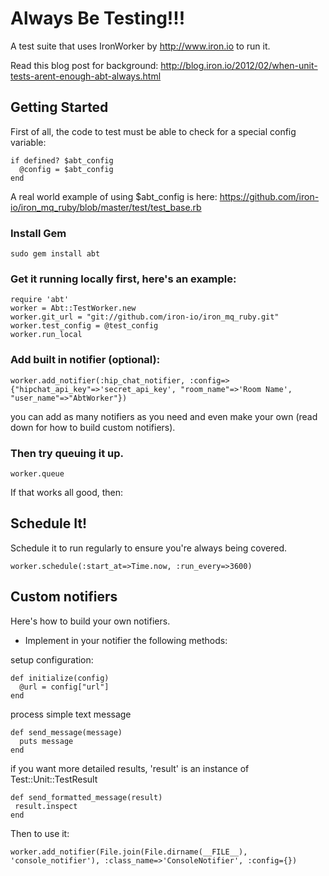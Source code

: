 # Always Be Testing!!!

A test suite that uses IronWorker by http://www.iron.io to run it. 

Read this blog post for background: http://blog.iron.io/2012/02/when-unit-tests-arent-enough-abt-always.html

## Getting Started

First of all, the code to test must be able to check for a special config variable:

    if defined? $abt_config
      @config = $abt_config
    end

A real world example of using $abt_config is here: https://github.com/iron-io/iron_mq_ruby/blob/master/test/test_base.rb

### Install Gem

    sudo gem install abt

### Get it running locally first, here's an example:

    require 'abt'
    worker = Abt::TestWorker.new
    worker.git_url = "git://github.com/iron-io/iron_mq_ruby.git"
    worker.test_config = @test_config
    worker.run_local

### Add built in notifier (optional):

    worker.add_notifier(:hip_chat_notifier, :config=>{"hipchat_api_key"=>'secret_api_key', "room_name"=>'Room Name', "user_name"=>"AbtWorker"})

you can add as many notifiers as you need and even make your own (read down for how to build custom notifiers).

### Then try queuing it up.

    worker.queue

If that works all good, then:

## Schedule It!

Schedule it to run regularly to ensure you're always being covered.

    worker.schedule(:start_at=>Time.now, :run_every=>3600)

## Custom notifiers

Here's how to build your own notifiers.

* Implement in your notifier the following methods:

setup configuration:

    def initialize(config)
      @url = config["url"]
    end

process simple text message

    def send_message(message)
      puts message
    end

if you want more detailed results, 'result' is an instance of Test::Unit::TestResult

    def send_formatted_message(result)
     result.inspect
    end

Then to use it:

    worker.add_notifier(File.join(File.dirname(__FILE__), 'console_notifier'), :class_name=>'ConsoleNotifier', :config={})
